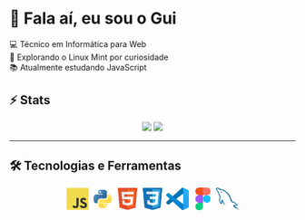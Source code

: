 # 👋 Fala aí, eu sou o Gui  
💻 Técnico em Informática para Web  
🐧 Explorando o Linux Mint por curiosidade  
📚 Atualmente estudando JavaScript

## ⚡ Stats
<p align="center">
  <img src="https://github-readme-stats.vercel.app/api?username=guilhermesaul&theme=tokyonight&show_icons=true&hide_border=true&count_private=true" height="175em" />
  <img src="https://github-readme-stats.vercel.app/api/top-langs/?username=guilhermesaul&theme=tokyonight&show_icons=true&hide_border=true&layout=compact&count_private=true" height="175em" />
</p>

---

## 🛠️ Tecnologias e Ferramentas
<p align="center">
  <!-- Linguagens -->
  <img src="https://raw.githubusercontent.com/devicons/devicon/master/icons/javascript/javascript-original.svg" width="40" height="40" />
  <img src="https://raw.githubusercontent.com/devicons/devicon/master/icons/python/python-original.svg" width="40" height="40" />
  <img src="https://raw.githubusercontent.com/devicons/devicon/master/icons/html5/html5-original.svg" width="40" height="40" />
  <img src="https://raw.githubusercontent.com/devicons/devicon/master/icons/css3/css3-original.svg" width="40" height="40" />
  
  <!-- Ferramentas -->
  <img src="https://raw.githubusercontent.com/devicons/devicon/master/icons/vscode/vscode-original.svg" width="40" height="40" />
  <img src="https://raw.githubusercontent.com/devicons/devicon/master/icons/figma/figma-original.svg" width="40" height="40" />
  
  <!-- Banco de dados -->
  <img src="https://raw.githubusercontent.com/devicons/devicon/master/icons/mysql/mysql-original.svg" width="40" height="40" />
</p>
